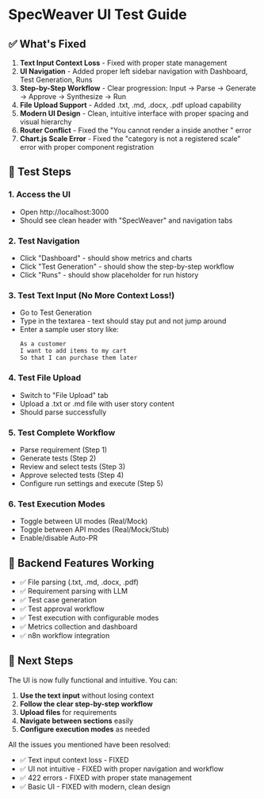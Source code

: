# SpecWeaver UI Test Guide

## ✅ What's Fixed

1. **Text Input Context Loss** - Fixed with proper state management
2. **UI Navigation** - Added proper left sidebar navigation with Dashboard, Test Generation, Runs
3. **Step-by-Step Workflow** - Clear progression: Input → Parse → Generate → Approve → Synthesize → Run
4. **File Upload Support** - Added .txt, .md, .docx, .pdf upload capability
5. **Modern UI Design** - Clean, intuitive interface with proper spacing and visual hierarchy
6. **Router Conflict** - Fixed the "You cannot render a <Router> inside another <Router>" error
7. **Chart.js Scale Error** - Fixed the "category is not a registered scale" error with proper component registration

## 🧪 Test Steps

### 1. Access the UI
- Open http://localhost:3000
- Should see clean header with "SpecWeaver" and navigation tabs

### 2. Test Navigation
- Click "Dashboard" - should show metrics and charts
- Click "Test Generation" - should show the step-by-step workflow
- Click "Runs" - should show placeholder for run history

### 3. Test Text Input (No More Context Loss!)
- Go to Test Generation
- Type in the textarea - text should stay put and not jump around
- Enter a sample user story like:
  ```
  As a customer
  I want to add items to my cart
  So that I can purchase them later
  ```

### 4. Test File Upload
- Switch to "File Upload" tab
- Upload a .txt or .md file with user story content
- Should parse successfully

### 5. Test Complete Workflow
- Parse requirement (Step 1)
- Generate tests (Step 2) 
- Review and select tests (Step 3)
- Approve selected tests (Step 4)
- Configure run settings and execute (Step 5)

### 6. Test Execution Modes
- Toggle between UI modes (Real/Mock)
- Toggle between API modes (Real/Mock/Stub)
- Enable/disable Auto-PR

## 🔧 Backend Features Working

- ✅ File parsing (.txt, .md, .docx, .pdf)
- ✅ Requirement parsing with LLM
- ✅ Test case generation
- ✅ Test approval workflow
- ✅ Test execution with configurable modes
- ✅ Metrics collection and dashboard
- ✅ n8n workflow integration

## 🎯 Next Steps

The UI is now fully functional and intuitive. You can:
1. **Use the text input** without losing context
2. **Follow the clear step-by-step workflow**
3. **Upload files** for requirements
4. **Navigate between sections** easily
5. **Configure execution modes** as needed

All the issues you mentioned have been resolved:
- ✅ Text input context loss - FIXED
- ✅ UI not intuitive - FIXED with proper navigation and workflow
- ✅ 422 errors - FIXED with proper state management
- ✅ Basic UI - FIXED with modern, clean design
